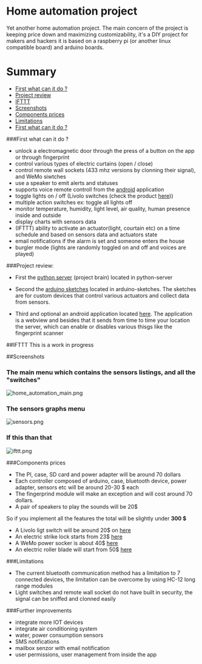 # Home automation project #

Yet another home automation project. The main concern of the project is keeping price down and maximizing customizability, it's a DIY project for makers and hackers
it is based on a raspberry pi (or another linux compatible board) and arduino boards.

# Summary
* [First what can it do ?](#first-what-can-it-do)
* [Project review](#project-review)
* [IFTTT](#ifttt)
* [Screenshots](#screenshots)
* [Components prices](#components-prices)
* [Limitations](#limitations)
* [First what can it do ?](#further-improvements)



###First what can it do ? 

* unlock a electromagnetic door through the press of a button on the app or through fingerprint
* control various types of electric curtains (open / close)
* control remote wall sockets (433 mhz versions by clonning their signal), and WeMo siwtches
* use a speaker to emit alerts and statuses
* supports voice remote controll from the [android](https://bitbucket.org/danionescu/androidhomeautomation) application
* toggle lights on / off (Livolo switches (check the product [here](https://www.aliexpress.com/item/Free-Shipping-Livolo-EU-Standard-Remote-Switch-White-Crystal-Glass-Panel-110-250V-Wall-Light-Remote/629004768.html?spm=2114.13010608.0.126.Mt7G6z)))
* multiple action switches ex: toggle all lights off
* monitor temperature, humidity, light level, air quality, human presence inside and outside
* display charts with sensors data
* (IFTTT) ability to activate an actuator(light, courtain etc) on a time schedule and based on sensors data and actuators state
* email notifications if the alarm is set and someone enters the house
* burgler mode (lights are randomly toggled on and off and voices are played)

###Project review:

* First the [python server](https://bitbucket.org/danionescu/home-automation/src/a36e18c64b764421f40b6aa6b0157a047b61e5a4/python-server/?at=default) (project brain) located in python-server

* Second the [arduino sketches](https://bitbucket.org/danionescu/home-automation/src/a36e18c64b764421f40b6aa6b0157a047b61e5a4/arduino-sketches/?at=default) located in arduino-sketches. The sketches are for custom devices that control various actuators and collect data from sensors.

* Third and optional an android application located [here](https://bitbucket.org/danionescu/androidhomeautomation). The application is a webview and besides that it sends from time to time your location the server, which can enable or disables various thisgs like the fingerprint scanner

##IFTTT
This is a work in progress

##Screenshots 

### The main menu which contains the sensors listings, and all the "switches" ###
![home_automation_main.png](https://bitbucket.org/repo/GERMME/images/2704480034-home_automation_main.png)

### The sensors graphs menu 
![sensors.png](https://bitbucket.org/repo/GERMME/images/3652208713-sensors.png)

### If this than that 
![ifttt.png](https://bitbucket.org/repo/GERMME/images/977083034-ifttt.png)

###Components prices 

* The PI, case, SD card and power adapter will be around 70 dollars
* Each controller composed of arduino, case, bluetooth device, power adapter, sensors etc will be around 20-30 $ each
* The fingerprind module will make an exception and will cost around 70 dollars.
* A pair of speakers to play the sounds will be 20$

So if you implement all the features the total will be slightly under **300 $**

* A Livolo ligt switch will be around 20$ on [here](https://www.aliexpress.com/premium/livolo-eu.html?ltype=wholesale&d=y&origin=y&isViewCP=y&catId=0&initiative_id=SB_20161208130911&SearchText=livolo+eu&blanktest=0)
* An electric strike lock starts from 23$ [here](http://www.ebay.com/sch/i.html?_odkw=electric+door+lock&_osacat=0&_from=R40&_trksid=p2045573.m570.l1313.TR0.TRC0.H0.Xelectric+strike+lock.TRS0&_nkw=electric+strike+lock&_sacat=0)
* A WeMo power socker is about 40$ [here](http://www.belkin.com/us/Products/home-automation/c/wemo-home-automation/) 
* An electric roller blade will start from 50$ [here](http://www.ebay.com/sch/i.html?_odkw=electric+courtains&_osacat=0&_from=R40&_trksid=p2045573.m570.l1313.TR0.TRC0.H0.Xelectric+roller+blinds.TRS0&_nkw=electric+roller+blinds&_sacat=0)

###Limitations

* The current bluetooth communication method has a limitation to 7 connected devices, the limitation can be overcome by using HC-12 long range modules
* Light switches and remote wall socket do not have built in security, the signal can be sniffed and clonned easily

###Further improvements

* integrate more IOT devices
* integrate air conditioning system
* water, power consumption sensors
* SMS notifications
* mailbox senzor with email notification
* user permissions, user management from inside the app